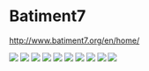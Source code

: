 # Batiment7

http://www.batiment7.org/en/home/

![](batiment71.jpg)
![](batiment72.jpg)
![](batiment73.jpg)
![](batiment74.jpg)
![](batiment75.jpg)
![](batiment76.jpg)
![](batiment77.jpg)
![](batiment78.jpg)
![](batiment79.jpg)
![](batiment710.jpg)